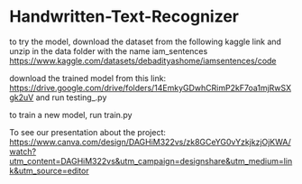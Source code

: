 # Handwritten-Text-Recognizer
to try the model, download the dataset from the following kaggle link and unzip in the data folder with the name iam_sentences
https://www.kaggle.com/datasets/debadityashome/iamsentences/code

download the trained model from this link: https://drive.google.com/drive/folders/14EmkyGDwhCRimP2kF7oa1mjRwSXgk2uV
and run testing_.py

to train a new model, run train.py

To see our presentation about the project: https://www.canva.com/design/DAGHiM322vs/zk8GCeYG0vYzkjkzjOjKWA/watch?utm_content=DAGHiM322vs&utm_campaign=designshare&utm_medium=link&utm_source=editor
